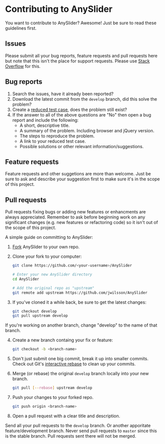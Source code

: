 # Contributing to AnySlider
You want to contribute to AnySlider? Awesome! Just be sure to read these guidelines first.

## Issues
Please submit all your bug reports, feature requests and pull requests here but note that this isn't the place for support requests. Please use [Stack Overflow](http://stackoverflow.com/) for this.

## Bug reports

1. Search the issues, have it already been reported?
2. Download the latest commit from the `develop` branch, did this solve the problem?
3. Create a [reduced test case](http://css-tricks.com/6263-reduced-test-cases/), does the problem still exist?
4. If the answer to all of the above questions are "No" then open a bug report and include the following:
    * A short, descriptive title.
    * A summary of the problem. Including browser and jQuery version.
    * The steps to reproduce the problem.
    * A link to your reduced test case.
    * Possible solutions or other relevant information/suggestions.

## Feature requests
Feature requests and other suggetions are more than welcome. Just be sure to ask and describe your suggestion first to make sure it's in the scope of this project.

## Pull requests
Pull requests fixing bugs or adding new features or enhancments are always appreciated. Remember to ask before beginning work on any significant changes (e.g. new features or refactoring code) so it isn't out of the scope of this project.

A simple guide on committing to AnySlider:

1. [Fork](http://help.github.com/fork-a-repo/) AnySlider to your own repo.
2. Clone your fork to your computer:

    ```bash
    git clone https://github.com/<your-username>/AnySlider

    # Enter your new AnySlider directory
    cd AnySlider

    # Add the original repo as "upstream"
    git remote add upstream https://github.com/jwilsson/AnySlider
    ```

3. If you've cloned it a while back, be sure to get the latest changes:

    ```bash
    git checkout develop
    git pull upstream develop
    ```
If you're working on another branch, change "develop" to the name of that branch.

4. Create a new branch containg your fix or feature:

    ```bash
    git checkout -b <branch-name>
    ```

5. Don't just submit one big commit, break it up into smaller commits. Check out Git's [interactive rebase](https://help.github.com/articles/interactive-rebase) to clean up your commits.

6. Merge (or rebase) the original `develop` branch locally into your new branch.

    ```bash
    git pull [--rebase] upstream develop
    ```

7. Push your changes to your forked repo.

    ```bash
    git push origin <branch-name>
    ```

8. Open a pull request with a clear title and description.

Send all your pull requests to the `develop` branch. Or another apporitate feature/development branch. Never send pull requests to `master` since this is the stable branch. Pull requests sent there will not be merged.